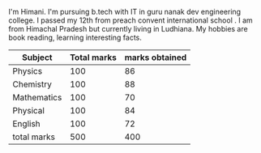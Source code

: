 I'm Himani. I'm pursuing b.tech with IT in guru nanak dev engineering college. I passed my 12th from preach convent international school . I am from Himachal Pradesh but currently living in Ludhiana. My hobbies are book reading, learning interesting facts.




|Subject    |Total marks| marks obtained       |
|-----------|-----------|----------------------|
| Physics   |    100     |     86      |
| Chemistry |    100     |     88      |
|Mathematics|    100     |     70      |
| Physical  |    100     |     84      |
| English   |    100     |     72      |
|total marks|    500     |      400     |
